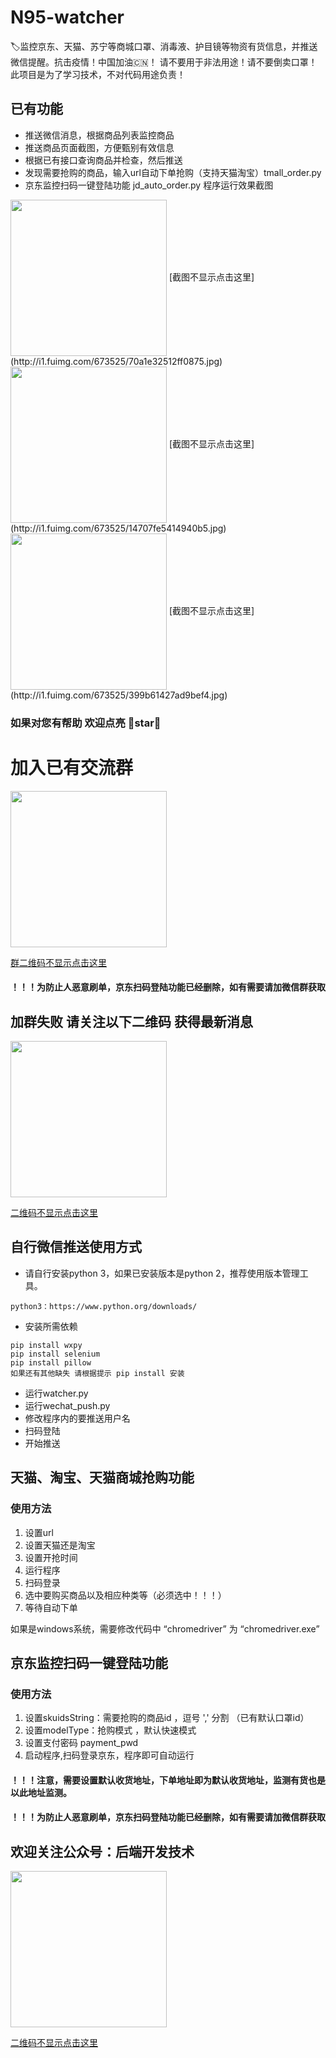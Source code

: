 # N95-watcher
 🏷️监控京东、天猫、苏宁等商城口罩、消毒液、护目镜等物资有货信息，并推送微信提醒。抗击疫情！中国加油🇨🇳！
 请不要用于非法用途！请不要倒卖口罩！此项目是为了学习技术，不对代码用途负责！

## 已有功能
- 推送微信消息，根据商品列表监控商品
- 推送商品页面截图，方便甄别有效信息
- 根据已有接口查询商品并检查，然后推送
- 发现需要抢购的商品，输入url自动下单抢购（支持天猫淘宝）tmall_order.py 
- 京东监控扫码一键登陆功能 jd_auto_order.py
程序运行效果截图
<img src="http://i1.fuimg.com/673525/70a1e32512ff0875.jpg" width="250" align=center>
[截图不显示点击这里](http://i1.fuimg.com/673525/70a1e32512ff0875.jpg)
<img src="http://i1.fuimg.com/673525/14707fe5414940b5.jpg" width="250" align=center>
[截图不显示点击这里](http://i1.fuimg.com/673525/14707fe5414940b5.jpg)
<img src="http://i1.fuimg.com/673525/399b61427ad9bef4.jpg" width="250" align=center>
[截图不显示点击这里](http://i1.fuimg.com/673525/399b61427ad9bef4.jpg)


### 如果对您有帮助 欢迎点亮 🌟star🌟
# 加入已有交流群
<img src="http://i2.tiimg.com/673525/362cd540e3ba52f5.jpg" width="250" align=center>

[群二维码不显示点击这里](http://i2.tiimg.com/673525/362cd540e3ba52f5.jpg)
#### ！！！为防止人恶意刷单，京东扫码登陆功能已经删除，如有需要请加微信群获取

## 加群失败 请关注以下二维码 获得最新消息
<img src="http://i1.fuimg.com/673525/dfd81d232e0ff949.jpg" width="250" align=center>

[二维码不显示点击这里](http://i1.fuimg.com/673525/dfd81d232e0ff949.jpg)


## 自行微信推送使用方式
- 请自行安装python 3，如果已安装版本是python 2，推荐使用版本管理工具。
```buildoutcfg
python3：https://www.python.org/downloads/
```
- 安装所需依赖
```buildoutcfg
pip install wxpy
pip install selenium
pip install pillow
如果还有其他缺失 请根据提示 pip install 安装
```
- 运行watcher.py
- 运行wechat_push.py
- 修改程序内的要推送用户名
- 扫码登陆
- 开始推送

## 天猫、淘宝、天猫商城抢购功能
### 使用方法
1. 设置url
2. 设置天猫还是淘宝
3. 设置开抢时间
4. 运行程序
5. 扫码登录
6. 选中要购买商品以及相应种类等（必须选中！！！）
7. 等待自动下单

如果是windows系统，需要修改代码中 “chromedriver” 为 “chromedriver.exe”



## 京东监控扫码一键登陆功能
### 使用方法
1. 设置skuidsString：需要抢购的商品id ，逗号 ',' 分割 （已有默认口罩id）
2. 设置modelType：抢购模式 ，默认快速模式
3. 设置支付密码 payment_pwd
4. 启动程序,扫码登录京东，程序即可自动运行
#### ！！！注意，需要设置默认收货地址，下单地址即为默认收货地址，监测有货也是以此地址监测。
#### ！！！为防止人恶意刷单，京东扫码登陆功能已经删除，如有需要请加微信群获取


## 欢迎关注公众号：后端开发技术
<img src="http://i1.fuimg.com/673525/dfd81d232e0ff949.jpg" width="250" align=center>

[二维码不显示点击这里](http://i1.fuimg.com/673525/dfd81d232e0ff949.jpg)

